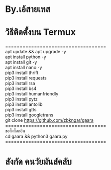 # By.เอ้สายเทส
# วิธีติดตั้งบน Termux <br>
=================================== <br>
apt update && apt upgrade -y <br>
apt install python -y <br>
apt install git -y <br>
apt install nano -y <br>
pip3 install thrift <br>
pip3 install requests <br>
pip3 install rsa <br>
pip3 install bs4 <br>
pip3 install humanfriendly <br>
pip3 install pytz <br>
pip3 install antolib <br>
pip3 install gtts <br>
pip3 install googletrans <br>
git clone https://github.com/zbkngar/gaara <br>
=================================== <br>
ขอลิ้งล็อกอิน <br>
cd gaara && python3 gaara.py <br>
=================================== <br>
# สังกัด คนวัยมันส์คลับ

